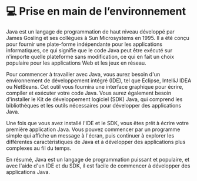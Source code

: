 # 💻 Prise en main de l’environnement

Java est un langage de programmation de haut niveau développé par James Gosling et ses collègues à Sun Microsystems en 1995. Il a été conçu pour fournir une plate-forme indépendante pour les applications informatiques, ce qui signifie que le code Java peut être exécuté sur n'importe quelle plateforme sans modification, ce qui en fait un choix populaire pour les applications Web et les jeux en réseau.

Pour commencer à travailler avec Java, vous aurez besoin d'un environnement de développement intégré (IDE), tel que Eclipse, IntelliJ IDEA ou NetBeans. Cet outil vous fournira une interface graphique pour écrire, compiler et exécuter votre code Java. Vous aurez également besoin d'installer le Kit de développement logiciel (SDK) Java, qui comprend les bibliothèques et les outils nécessaires pour développer des applications Java.

Une fois que vous avez installé l'IDE et le SDK, vous êtes prêt à écrire votre première application Java. Vous pouvez commencer par un programme simple qui affiche un message à l'écran, puis continuer à explorer les différentes caractéristiques de Java et à développer des applications plus complexes au fil du temps.

En résumé, Java est un langage de programmation puissant et populaire, et avec l'aide d'un IDE et du SDK, il est facile de commencer à développer des applications Java.
